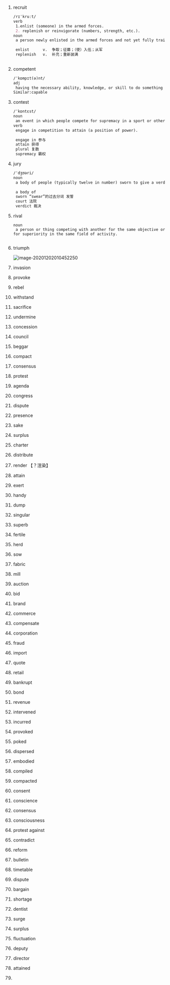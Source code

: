 1. recruit  

   ```markdown
   /rɪˈkruːt/
   verb
   	1.enlist (someone) in the armed forces.
   	2. replenish or reinvigorate (numbers, strength, etc.).
   noun
   	a person newly enlisted in the armed forces and not yet fully trained.
   	
   	enlist 		v.	争取；征募；（使）入伍；从军
   	replenish 	v.	补充；重新装满
   	
   ```

   

2. competent

   ```markdown
   /ˈkɒmpɪt(ə)nt/
   adj 
   	having the necessary ability, knowledge, or skill to do something successfully.
   Similar:capable
   ```

   

3. contest

   ```markdown
   /ˈkɒntɛst/
   noun
   	an event in which people compete for supremacy in a sport or other activity, or in a quality.
   verb
   	engage in competition to attain (a position of power).
   	
   	engage in 参与
   	attain 获得
   	plural 复数
   	supremacy 霸权
   ```

   

4. jury

   ```markdown
   /ˈdʒʊəri/
   noun 
   	a body of people (typically twelve in number) sworn to give a verdict in a legal case on the basis of evidence submitted to them in court.
   	
   	a body of
   	sworn “swear”的过去分词 发誓
   	court 法院
   	verdict 裁决
   ```

   

5. rival

   ```
   noun
   	a person or thing competing with another for the same objective or for superiority in the same field of activity.
   	
   ```

   

6. triumph

   ![image-20201202010452250](C:\Users\JB\AppData\Roaming\Typora\typora-user-images\image-20201202010452250.png)

   

   

7. invasion

8. provoke

9. rebel

10. withstand

11. sacrifice

12. undermine

13. concession

14. council

15. beggar

16. compact

17. consensus

18. protest

19. agenda

20. congress

21. dispute

22. presence

23. sake

24. surplus

25. charter

26. distribute

27. render 【？渲染】

28. attain

29. exert

30. handy

31. dump

32. singular

33. superb

34. fertile

35. herd

36. sow

37. fabric

38. mill

39. auction

40. bid

41. brand

42. commerce

43. compensate

44. corporation

45. fraud

46. import

47. quote

48. retail

49. bankrupt

50. bond

51. revenue

52. intervened

53. incurred

54. provoked

55. poked

56. dispersed

57. embodied

58. compiled

59. compacted

60. consent

61. conscience

62. consensus

63. consciousness

64. protest against

65. contradict

66. reform

67. bulletin

68. timetable

69. dispute

70. bargain

71. shortage

72. dentist

73. surge

74. surplus

75. fluctuation

76. deputy

77. director

78. attained

79. 